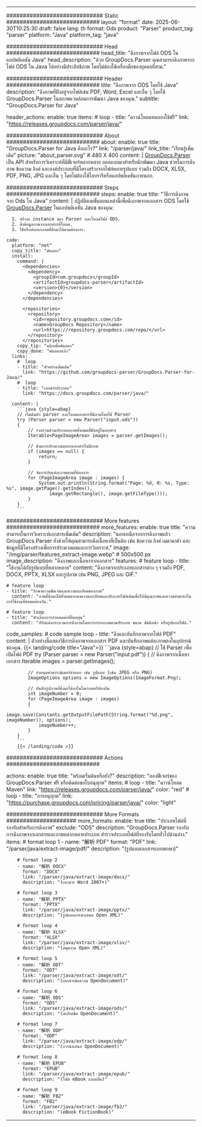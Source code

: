 


---
############################# Static ############################
layout: "format"
date:  2025-06-30T10:25:30
draft: false
lang: th
format: Ods
product: "Parser"
product_tag: "parser"
platform: "Java"
platform_tag: "java"

############################# Head ############################
head_title: "ดึงภาพจากไฟล์ ODS ในแอปพลิเคชัน Java"
head_description: "ด้วย GroupDocs.Parser คุณสามารถดึงภาพจากไฟล์ ODS ใน Java ได้อย่างมีประสิทธิภาพ โดยไม่ต้องใช้เครื่องมือของบุคคลที่สาม."

############################# Header ############################
title: "ดึงภาพจาก ODS โดยใช้ Java" 
description: "ดึงภาพที่ฝังอยู่จากไฟล์เช่น PDF, Word, Excel และอื่น ๆ โดยใช้ GroupDocs.Parser ในสภาพแวดล้อมการพัฒนา Java ของคุณ."
subtitle: "GroupDocs.Parser for Java" 

header_actions:
  enable: true
  items:
    #  loop
    - title: "ดาวน์โหลดทดลองใช้ฟรี"
      link: "https://releases.groupdocs.com/parser/java/"
      
############################# About ############################
about:
    enable: true
    title: "GroupDocs.Parser for Java คืออะไร?"
    link: "/parser/java/"
    link_title: "เรียนรู้เพิ่มเติม"
    picture: "about_parser.svg" # 480 X 400
    content: |
       [GroupDocs.Parser](/parser/java/) เป็น API สำหรับการวิเคราะห์ที่มีฟีเจอร์หลากหลาย ออกแบบมาสำหรับนักพัฒนา Java ช่วยในการดึงภาพ ข้อความ ลิงค์ และองค์ประกอบที่มีโครงสร้างจากไฟล์หลายรูปแบบ รวมถึง DOCX, XLSX, PDF, PNG, JPG และอื่น ๆ โดยไม่ต้องใช้ไลบรารีหรือแอปพลิเคชันภายนอก.

############################# Steps ############################
steps:
    enable: true
    title: "วิธีการดึงภาพจาก Ods ใน Java"
    content: |
      ปฏิบัติตามขั้นตอนเหล่านี้เพื่อดึงภาพจากเอกสาร ODS โดยใช้ [GroupDocs.Parser](/parser/java/) ในแอปพลิเคชัน Java ของคุณ:
      
      1. สร้างอ instance ของ Parser และโหลดไฟล์ ODS.
      2. ดึงข้อมูลภาพจากเอกสารที่โหลด.
      3. ใช้หรือส่งออกภาพที่ดึงมาได้ตามต้องการ.
   
    code:
      platform: "net"
      copy_title: "คัดลอก"
      install:
        command: |
          <dependencies>
            <dependency>
              <groupId>com.groupdocs</groupId>
              <artifactId>groupdocs-parser</artifactId>
              <version>{0}</version>
            </dependency>
          </dependencies>

          <repositories>
            <repository>
              <id>repository.groupdocs.com</id>
              <name>GroupDocs Repository</name>
              <url>https://repository.groupdocs.com/repo/</url>
            </repository>
          </repositories>
        copy_tip: "คลิกเพื่อคัดลอก"
        copy_done: "คัดลอกแล้ว"
      links:
        #  loop
        - title: "ตัวอย่างเพิ่มเติม"
          link: "https://github.com/groupdocs-parser/GroupDocs.Parser-for-Java/"
        #  loop
        - title: "เอกสารประกอบ"
          link: "https://docs.groupdocs.com/parser/java/"
          
      content: |
        ```java {style=abap}
        // เริ่มต้นตัว parser และโหลดเอกสารที่มีภาพโดยใช้ Parser
        try (Parser parser = new Parser("input.ods"))
        {
            // รวบรวมส่วนประกอบภาพทั้งหมดที่ฝังอยู่ในเอกสาร
            Iterable<PageImageArea> images = parser.getImages();

            // ข้ามการประมวลผลหากเอกสารไม่มีภาพ
            if (images == null) {
                return;
            }

            // จัดการกับแต่ละภาพตามที่ต้องการ
            for (PageImageArea image : images) {
                System.out.println(String.format("Page: %d, R: %s, Type: %s", image.getPage().getIndex(), 
                    image.getRectangle(), image.getFileType()));
            }
        }
        ```            

############################# More features ############################
more_features:
  enable: true
  title: "ความสามารถในการวิเคราะห์เอกสารเพิ่มเติม"
  description: "นอกเหนือจากการดึงภาพแล้ว GroupDocs.Parser ยังช่วยให้คุณสามารถดึงเนื้อหาที่เป็นดิบ เช่น ข้อความ ลิงค์ เมตาดาต้า และข้อมูลที่มีโครงสร้างเพื่อการประมวลผลและการวิเคราะห์."
  image: "/img/parser/features_extract-image.webp" # 500x500 px
  image_description: "ดึงภาพและเนื้อหาจากเอกสาร"
  features:
    # feature loop
    - title: "ใช้งานได้กับรูปแบบที่หลากหลาย"
      content: "ดึงภาพจากประเภทเอกสารต่าง ๆ รวมถึง PDF, DOCX, PPTX, XLSX และรูปภาพ เช่น PNG, JPEG และ GIF."

    # feature loop
    - title: "รักษาความชัดเจนและความละเอียดของภาพ"
      content: "ภาพที่ดึงมาได้ทั้งหมดจะคงความละเอียดและประเภทไฟล์เดิมเพื่อให้มีคุณภาพและความสามารถในการใช้งานที่สอดคล้องกัน."

    # feature loop
    - title: "ตัวเลือกการกำหนดค่าที่ยืดหยุ่น"
      content: "ปรับแต่งกระบวนการดึงภาพโดยการกรองภาพตามประเภท ขนาด ดัชนีหน้า หรือรูปแบบไฟล์."
      
  code_samples:
    # code sample loop
    - title: "ดึงและบันทึกภาพจากไฟล์ PDF"
      content: |
        ตัวอย่างนี้แสดงวิธีการดึงภาพจากเอกสาร PDF และบันทึกภาพแต่ละภาพลงในอุปกรณ์ของคุณ.
        {{< landing/code title="Java">}}
        ```java {style=abap}
        //  ใช้ Parser เพื่อเปิดไฟล์ PDF
        try (Parser parser = new Parser("input.pdf"))
        {
            // ดึงภาพจากเนื้อหาเอกสาร
            Iterable<PageImageArea> images = parser.getImages();

            // กำหนดค่าพารามิเตอร์ส่งออก เช่น รูปแบบ (เช่น JPEG หรือ PNG)
            ImageOptions options = new ImageOptions(ImageFormat.Png);

            // บันทึกรูปภาพที่ดึงมาได้ลงในไดเรกทอรีท้องถิ่น
            int imageNumber = 0;
            for (PageImageArea image : images)
            {
                image.save(Constants.getOutputFilePath(String.format("%d.png", imageNumber)), options);
                imageNumber++;
            }
        }
        ```
        {{< /landing/code >}}


############################# Actions ############################

actions:
  enable: true
  title: "พร้อมเริ่มต้นหรือยัง?"
  description: "ลองฟีเจอร์ของ GroupDocs.Parser ฟรี หรือติดต่อขอใบอนุญาต"
  items:
    #  loop
    - title: "ดาวน์โหลด Maven"
      link: "https://releases.groupdocs.com/parser/java/"
      color: "red"
        #  loop
    - title: "การอนุญาต"
      link: "https://purchase.groupdocs.com/pricing/parser/java/"
      color: "light"


############################# More Formats #####################
more_formats:
    enable: true
    title: "ประเภทไฟล์ที่รองรับสำหรับการดึงภาพ"
    exclude: "ODS"
    description: "GroupDocs.Parser รองรับการดึงภาพจากเอกสารและภาพหลากหลายประเภท สำรวจประเภทไฟล์ที่รองรับโดยทั่วไปด้านล่าง."
    items: 
        # format loop 1
        - name: "解析 PDF"
          format: "PDF"
          link: "/parser/java/extract-image/pdf/"
          description: "(รูปแบบเอกสารแบบพกพา)"
          
        # format loop 2
        - name: "解析 DOCX"
          format: "DOCX"
          link: "/parser/java/extract-image/docx/"
          description: "(เอกสาร Word 2007+)"
          
        # format loop 3
        - name: "解析 PPTX"
          format: "PPTX"
          link: "/parser/java/extract-image/pptx/"
          description: "(รูปแบบการนำเสนอ Open XML)"
          
        # format loop 4
        - name: "解析 XLSX"
          format: "XLSX"
          link: "/parser/java/extract-image/xlsx/"
          description: "(สมุดงาน Open XML)"
          
        # format loop 5
        - name: "解析 ODT"
          format: "ODT"
          link: "/parser/java/extract-image/odt/"
          description: "(เอกสารข้อความ OpenDocument)"
          
        # format loop 6
        - name: "解析 ODS"
          format: "ODS"
          link: "/parser/java/extract-image/ods/"
          description: "(สเปรดชีต OpenDocument)"
          
        # format loop 7
        - name: "解析 ODP"
          format: "ODP"
          link: "/parser/java/extract-image/odp/"
          description: "(การนำเสนอ OpenDocument)"
          
        # format loop 8
        - name: "解析 EPUB"
          format: "EPUB"
          link: "/parser/java/extract-image/epub/"
          description: "(ไฟล์ eBook แบบเปิด)"
          
        # format loop 9
        - name: "解析 FB2"
          format: "FB2"
          link: "/parser/java/extract-image/fb2/"
          description: "(eBook FictionBook)"
         
          

---